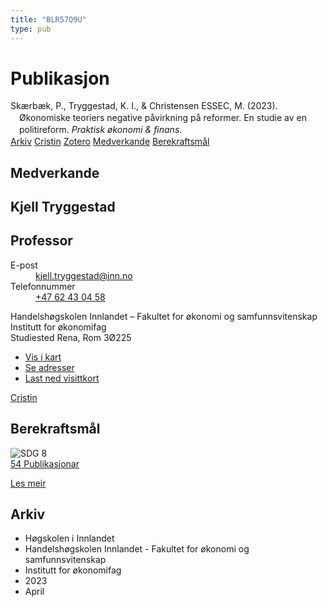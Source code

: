 ```yaml
---
title: "BLR57Q9U"
type: pub
---
```

<h1>Publikasjon</h1>
<article id="csl-bib-container-BLR57Q9U" class="csl-bib-container">
  <div class="csl-bib-body" style="line-height: 1.35; padding-left: 1em; text-indent:-1em;">
  <div class="csl-entry">Sk&#xE6;rb&#xE6;k, P., Tryggestad, K. I., &amp; Christensen ESSEC, M. (2023). &#xD8;konomiske teoriers negative p&#xE5;virkning p&#xE5; reformer. En studie av en politireform. <i>Praktisk &#xF8;konomi &amp; finans</i>.</div>
</div>
  <div class="csl-bib-buttons">
    <a href="#taxonomy-article-BLR57Q9U" class="csl-bib-button">Arkiv</a>
    <a href alt="Cristin URL" class="csl-bib-button">Cristin</a>
    <a href alt="Zotero URL" class="csl-bib-button">Zotero</a>
    <a href="#contributors-article-BLR57Q9U" class="csl-bib-button">Medverkande</a>
    <a href="#sdg-article-BLR57Q9U" class="csl-bib-button">Berekraftsmål</a>
  </div>
  <div id="csl-bib-meta-container-BLR57Q9U"></div>
</article>
<div id="csl-bib-meta-BLR57Q9U" class="csl-bib-meta">
  <article id="contributors-article-BLR57Q9U" class="contributors-article">
    <h1>Medverkande</h1>
    <div class="personas">
<div class="vrtx-hinn-person-card">
<div class="photo">
<i class="lar la-user-circle missing-person"></i>
</div>
<div class="info">
<hgroup><h1>Kjell Tryggestad</h1>
<h2>Professor</h2>
</hgroup><dl>
<dt>E-post</dt>
<dd>
<a href="mailto:kjell.tryggestad@inn.no">kjell.tryggestad@inn.no</a>
</dd>
<dt>Telefonnummer</dt>
<dd><a href="tel:+4762430458">
+47 62 43 04 58
</a></dd>
</dl>
<p>
Handelshøgskolen Innlandet – Fakultet for økonomi og samfunnsvitenskap<br>
Institutt for økonomifag<br>
Studiested Rena,
Rom 3Ø225
</p>
<ul class="vrtx-hinn-links">
<li><a href="https://www.google.com/maps?q=61.13620,11.37454">Vis i kart</a></li>
<li><a href="https://www.inn.no/finn-en-ansatt/kjell-tryggestad.html#vrtx-hinn-addresses">Se adresser</a></li>
<li><a href="https://www.inn.no/finn-en-ansatt/kjell-tryggestad.html?vrtx=vcf">Last ned visittkort</a></li>
</ul>
</div>
</div>
<a href="https://app.cristin.no/persons/show.jsf?id=648685" alt="Cristin URL" class="personas-cristin">Cristin</a>
</div>
  </article>
  <article id="sdg-article-BLR57Q9U" class="sdg-article">
    <h1>Berekraftsmål</h1>
    <div class="sdg-container"><div id="sdg8" class="sdg">
<img src="{{< params subfolder >}}images/sdg/sdg08_no.png" class="image" alt="SDG 8">
<div class="sdg-overlay">
<a href="{{< params subfolder >}}no/archive/?sdg=8#archive" class="sdg-publication-count"><span>54</span> Publikasjonar</a>
<p><a href="https://www.fn.no/om-fn/fns-baerekraftsmaal/anstendig-arbeid-og-oekonomisk-vekst?lang=nno-NO" class="sdg-read-more">Les meir</a></p>
</div>
</div></div>
  </article>
  <article id="taxonomy-article-BLR57Q9U" class="taxonomy-article">
    <h1>Arkiv</h1>
    <ul>
      <li>Høgskolen i Innlandet</li>
      <li>Handelshøgskolen Innlandet - Fakultet for økonomi og samfunnsvitenskap</li>
      <li>Institutt for økonomifag</li>
      <li>2023</li>
      <li>April</li>
    </ul>
  </article>
</div>
